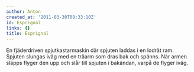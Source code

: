 ```yaml
---
author: Anton
created_at: '2011-03-30T08:33:10Z'
id: Esprignal
links: {}
title: Esprignal
---
```


En fjäderdriven spjutkastarmaskin där spjuten laddas i en lodrät ram. Spjuten slungas iväg med en
träarm som dras bak och spänns. När armen släpps flyger den upp och slår till spjuten i bakändan,
varpå de flyger iväg.
